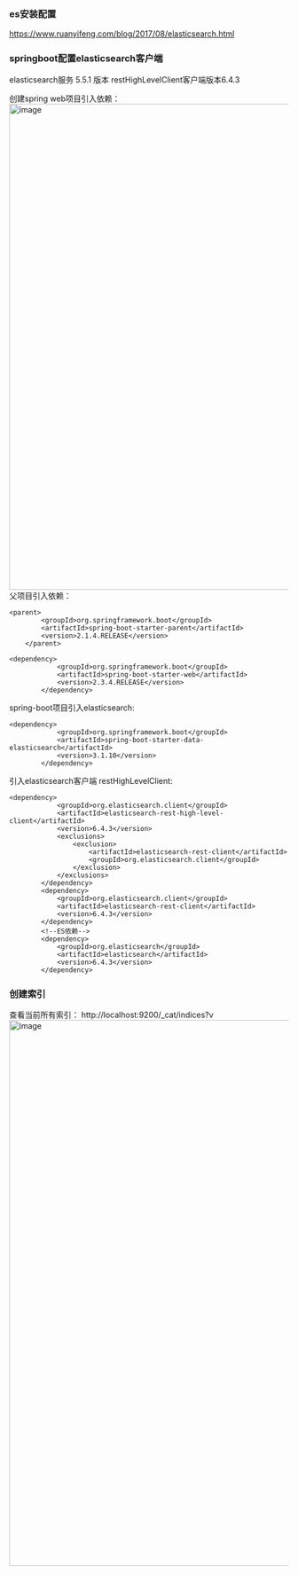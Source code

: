 ### es安装配置
https://www.ruanyifeng.com/blog/2017/08/elasticsearch.html


### springboot配置elasticsearch客户端
elasticsearch服务 5.5.1 版本 restHighLevelClient客户端版本6.4.3 

创建spring web项目引入依赖：
<img width="877" alt="image" src="https://github.com/user-attachments/assets/01b1249d-2eef-46a4-a31d-2d6babe03341" />
父项目引入依赖：
```
<parent>
        <groupId>org.springframework.boot</groupId>
        <artifactId>spring-boot-starter-parent</artifactId>
        <version>2.1.4.RELEASE</version>
    </parent>

<dependency>
            <groupId>org.springframework.boot</groupId>
            <artifactId>spring-boot-starter-web</artifactId>
            <version>2.3.4.RELEASE</version>
        </dependency>
```
spring-boot项目引入elasticsearch:
```
<dependency>
            <groupId>org.springframework.boot</groupId>
            <artifactId>spring-boot-starter-data-elasticsearch</artifactId>
            <version>3.1.10</version>
        </dependency>
```
引入elasticsearch客户端 restHighLevelClient:
```
<dependency>
            <groupId>org.elasticsearch.client</groupId>
            <artifactId>elasticsearch-rest-high-level-client</artifactId>
            <version>6.4.3</version>
            <exclusions>
                <exclusion>
                    <artifactId>elasticsearch-rest-client</artifactId>
                    <groupId>org.elasticsearch.client</groupId>
                </exclusion>
            </exclusions>
        </dependency>
        <dependency>
            <groupId>org.elasticsearch.client</groupId>
            <artifactId>elasticsearch-rest-client</artifactId>
            <version>6.4.3</version>
        </dependency>
        <!--ES依赖-->
        <dependency>
            <groupId>org.elasticsearch</groupId>
            <artifactId>elasticsearch</artifactId>
            <version>6.4.3</version>
        </dependency>
```


### 创建索引
查看当前所有索引：
http://localhost:9200/_cat/indices?v
<img width="985" alt="image" src="https://github.com/user-attachments/assets/5bdd1a5e-2f10-4bc7-9b6f-65e84cd9d4e2" />















